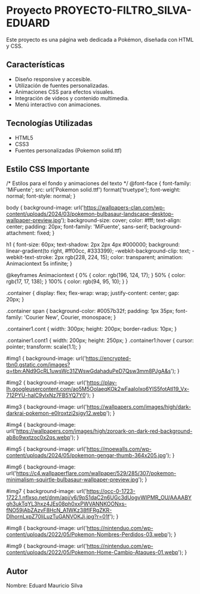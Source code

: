 # Proyecto PROYECTO-FILTRO_SILVA-EDUARD

Este proyecto es una página web dedicada a Pokémon, diseñada con HTML y CSS.

## Características

- Diseño responsive y accesible.
- Utilización de fuentes personalizadas.
- Animaciones CSS para efectos visuales.
- Integración de videos y contenido multimedia.
- Menú interactivo con animaciones.

## Tecnologías Utilizadas

- HTML5
- CSS3
- Fuentes personalizadas (Pokemon solid.ttf)


## Estilo CSS Importante

/* Estilos para el fondo y animaciones del texto */
@font-face {
    font-family: 'MiFuente';
    src: url('Pokemon solid.ttf') format('truetype');
    font-weight: normal;
    font-style: normal;
}

body {
    background-image: url('https://wallpapers-clan.com/wp-content/uploads/2024/03/pokemon-bulbasaur-landscape-desktop-wallpaper-preview.jpg');
    background-size: cover;
    color: #fff;
    text-align: center;
    padding: 20px;
    font-family: 'MiFuente', sans-serif;
    background-attachment: fixed;
}

h1 {
    font-size: 60px;
    text-shadow: 2px 2px 4px #000000;
    background: linear-gradient(to right, #ff00cc, #333399);
    -webkit-background-clip: text;
    -webkit-text-stroke: 2px rgb(228, 224, 15);
    color: transparent;
    animation: Animaciontext 5s infinite;
}

@keyframes Animaciontext {
    0% { color: rgb(196, 124, 17); }
    50% { color: rgb(17, 17, 138); }
    100% { color: rgb(94, 95, 10); }
}

.container {
    display: flex;
    flex-wrap: wrap;
    justify-content: center;
    gap: 20px;
}

.container span {
    background-color: #0057b32f;
    padding: 1px 35px;
    font-family: 'Courier New', Courier, monospace;
}

.container1.cont {
    width: 300px;
    height: 200px;
    border-radius: 10px;
}

.container1.cont1 {
    width: 200px;
    height: 250px;
}
.container1:hover {
    cursor: pointer;
    transform: scale(1.1);
}

#img1 {
    background-image: url('https://encrypted-tbn0.gstatic.com/images?q=tbn:ANd9GcRL1uwsWc31ZWswGdahaduPeD7Qsw3mm8PJgA&s');
}


#img2 {
    background-image: url('https://play-lh.googleusercontent.com/ao5M5OolaeqKOk2wFaaIoIxo6YIS5fotAtI19_Vx-712PYU-halC9ylxNz7FB5YQ7Y0');
}

#img3 {
    background-image: url('https://wallpapers.com/images/high/dark-darkrai-pokemon-e0lroxtzi2sjgy12.webp');
}

#img4 {
    background-image: url('https://wallpapers.com/images/high/zoroark-on-dark-red-background-ab8o9wxtzoc0x2qs.webp');
}

#img5 {
    background-image: url('https://moewalls.com/wp-content/uploads/2024/05/pokemon-gengar-thumb-364x205.jpg');
}

#img6 {
    background-image: url('https://c4.wallpaperflare.com/wallpaper/529/285/307/pokemon-minimalism-squirtle-bulbasaur-wallpaper-preview.jpg');
}

#img7 {
    background-image: url('https://occ-0-1723-1722.1.nflxso.net/dnm/api/v6/9pS1daC2n6UGc3dUogvWIPMR_OU/AAAABYgh3ukTqYL3hxz4JEs08ph0xxPWVANNKOONxs-fNO59jAbZAzvF8HcN_A1WKz38fIFRgZKR-DlhornLxpZ70liLuzTuGANVOKJi.jpg?r=01f');
}

#img8 {
    background-image: url('https://nintenduo.com/wp-content/uploads/2022/05/Pokemon-Nombres-Perdidos-03.webp');
}

#img9 {
    background-image: url('https://nintenduo.com/wp-content/uploads/2022/05/Pokemon-Home-Cambio-Ataques-01.webp');
}
## Autor
Nombre: Eduard Mauricio Silva



